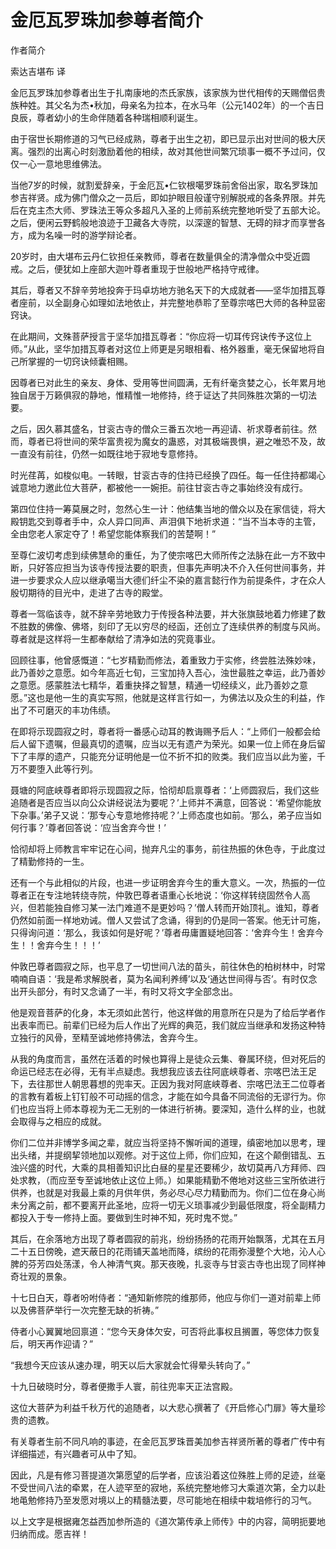 # 金厄瓦罗珠加参尊者简介

作者简介

索达吉堪布 译

金厄瓦罗珠加参尊者出生于扎南康地的杰氏家族，该家族为世代相传的天赐僧侣贵族种姓。其父名为杰•秋加，母亲名为拉本，在水马年（公元1402年）的一个吉日良辰，尊者幼小的生命伴随着各种瑞相顺利诞生。

由于宿世长期修道的习气已经成熟，尊者于出生之初，即已显示出对世间的极大厌离。强烈的出离心时刻激励着他的相续，故对其他世间繁冗琐事一概不予过问，仅仅一心一意地思维佛法。

当他7岁的时候，就割爱辞亲，于金厄瓦•仁钦根噶罗珠前舍俗出家，取名罗珠加参吉祥贤。成为佛门僧众之一员后，即如护眼目般谨守别解脱戒的各条界限。并先后在克主杰大师、罗珠法王等众多超凡入圣的上师前系统完整地听受了五部大论。之后，便闲云野鹤般地浪迹于卫藏各大寺院，以深邃的智慧、无碍的辩才而享誉各方，成为名噪一时的游学辩论者。

20岁时，由大堪布云丹仁钦担任亲教师，尊者在数量俱全的清净僧众中受近圆戒。之后，便犹如上座部大迦叶尊者重现于世般地严格持守戒律。

其后，尊者又不辞辛劳地投奔于玛卓坊地方驰名天下的大成就者——坚华加措瓦尊者座前，以全副身心如理如法地依止，并完整地恭聆了至尊宗喀巴大师的各种显密窍诀。

在此期间，文殊菩萨授言于坚华加措瓦尊者：“你应将一切耳传窍诀传予这位上师。”从此，坚华加措瓦尊者对这位上师更是另眼相看、格外器重，毫无保留地将自己所掌握的一切窍诀倾囊相赐。

因尊者已对此生的亲友、身体、受用等世间圆满，无有纤毫贪婪之心，长年累月地独自居于万籁俱寂的静地，惟精惟一地修持，终于证达了共同殊胜次第的一切法要。

之后，因久慕其盛名，甘衮古寺的僧众三番五次地一再迎请、祈求尊者前往。然而，尊者已将世间的荣华富贵视为魔女的蛊惑，对其极端畏惧，避之唯恐不及，故一直没有前往，仍然一如既往地于寂地专意修持。

时光荏苒，如梭似电。一转眼，甘衮古寺的住持已经换了四任。每一任住持都竭心诚意地力邀此位大菩萨，都被他一一婉拒。前往甘衮古寺之事始终没有成行。

第四位住持一筹莫展之时，忽然心生一计：他结集当地的僧众以及在家信徒，将大殿钥匙交到尊者手中，众人异口同声、声泪俱下地祈求道：“当不当本寺的主管，全由您老人家定夺了！希望您能体察我们的苦楚啊！”

至尊仁波切考虑到续佛慧命的重任，为了使宗喀巴大师所传之法脉在此一方不致中断，只好答应担当为该寺传授法要的职责，但事先声明决不介入任何世间事务，并进一步要求众人应以继承噶当大德们纤尘不染的嘉言懿行作为前提条件，才在众人殷切期待的目光中，走进了古寺的殿堂。

尊者一驾临该寺，就不辞辛劳地致力于传授各种法要，并大张旗鼓地着力修建了数不胜数的佛像、佛塔，刻印了无以穷尽的经函，还创立了连续供养的制度与风尚。尊者就是这样将一生都奉献给了清净如法的究竟事业。

回顾往事，他曾感慨道：“七岁精勤而修法，着重致力于实修，终尝胜法殊妙味，此乃善妙之意愿。如今年高近七旬，三宝加持入吾心，浊世最胜之幸运，此乃善妙之意愿。感蒙胜法七精华，着重抉择之智慧，精通一切经续义，此乃善妙之意愿。”这也是他一生的真实写照，他就是这样言行如一，为佛法以及众生的利益，作出了不可磨灭的丰功伟绩。

在即将示现圆寂之时，尊者将一番感心动耳的教诲赐予后人：“上师们一般都会给后人留下遗嘱，但最真切的遗嘱，应当以无有遗产为荣光。如果一位上师在身后留下了丰厚的遗产，只能充分证明他是一位不折不扣的败类。我们应当以此为鉴，千万不要堕入此等行列。

聂塘的阿底峡尊者即将示现圆寂之际，恰彻却启禀尊者：‘上师圆寂后，我们这些追随者是否应当以向公众讲经说法为要呢？’上师并不满意，回答说：‘希望你能放下杂事。’弟子又说：‘那专心专意地修持呢？’上师态度也如前。‘那么，弟子应当如何行事？’尊者回答说：‘应当舍弃今世！’

恰彻却将上师教言牢牢记在心间，抛弃凡尘的事务，前往热振的休色寺，于此度过了精勤修持的一生。

还有一个与此相似的片段，也进一步证明舍弃今生的重大意义。一次，热振的一位尊者正在专注地转绕寺院，仲敦巴尊者语重心长地说：‘你这样转绕固然令人高兴，但若能独自修习某一法门难道不是更妙吗？’僧人转而开始顶礼。谁知，尊者仍然如前面一样地劝诫。僧人又尝试了念诵，得到的仍是同一答案。他无计可施，只得询问道：‘那么，我该如何是好呢？’尊者毋庸置疑地回答：‘舍弃今生！舍弃今生！！舍弃今生！！！’

仲敦巴尊者圆寂之际，也平息了一切世间八法的苗头，前往休色的柏树林中，时常喃喃自语：‘我是希求解脱者，莫为名闻利养缚’以及‘通达世间得与否’。有时仅念出开头部分，有时又念诵了一半，有时又将文字全部念出。

他是观音菩萨的化身，本无须如此苦行，他这样做的用意所在只是为了给后学者作出表率而已。前辈们已经为后人作出了光辉的典范，我们就应当继承和发扬这种特立独行的风骨，至精至诚地修持佛法，舍弃今生。

从我的角度而言，虽然在活着的时候也算得上是徒众云集、眷属环绕，但对死后的命运已经志在必得，无有半点疑虑。我想我应该去往阿底峡尊者、宗喀巴法王足下，去往那世人朝思暮想的兜率天。正因为我对阿底峡尊者、宗喀巴法王二位尊者的言教有着板上钉钉般不可动摇的信念，才能在如今具备不同流俗的无谬行为。你们也应当将上师本尊视为无二无别的一体进行祈祷。要深知，造什么样的业，也就会取得与之相应的成就。

你们二位并非博学多闻之辈，就应当将坚持不懈听闻的道理，缜密地加以思考，理出头绪，并提纲挈领地加以观修。对于这位上师，你们应知，在这个颠倒错乱、五浊兴盛的时代，大乘的具相善知识比白昼的星星还要稀少，故切莫再八方拜师、四处求教，（而应至专至诚地依止这位上师。）如果能精勤不倦地对这些三宝所依进行供养，也就是对我最上乘的月供年供，务必尽心尽力精勤而为。你们二位在身心尚未分离之前，都不要离开此圣地，应将一切无义琐事减少到最低限度，将全副精力都投入于专一修持上面。要做到生时神不知，死时鬼不觉。”

其后，在余落地方出现了尊者圆寂的前兆，纷纷扬扬的花雨开始飘落，尤其在五月二十五日傍晚，遮天蔽日的花雨铺天盖地而降，缤纷的花雨弥漫整个大地，沁人心脾的芬芳四处荡漾，令人神清气爽。那天夜晚，扎衮寺与甘衮古寺也出现了同样神奇壮观的景象。

十七日白天，尊者吩咐侍者：“通知新修院的维那师，他应与你们一道对前辈上师以及佛菩萨举行一次完整无缺的祈祷。”

侍者小心翼翼地回禀道：“您今天身体欠安，可否将此事权且搁置，等您体力恢复后，明天再作迎请？”

“我想今天应该从速办理，明天以后大家就会忙得晕头转向了。”

十九日破晓时分，尊者便撒手人寰，前往兜率天正法宫殿。

这位大菩萨为利益千秋万代的追随者，以大悲心撰著了《开启修心门扉》等大量珍贵的遗教。

有关尊者生前不同凡响的事迹，在金厄瓦罗珠晋美加参吉祥贤所著的尊者广传中有详细描述，有兴趣者可从中了知。

因此，凡是有修习菩提道次第愿望的后学者，应该沿着这位殊胜上师的足迹，丝毫不受世间八法的牵累，在人迹罕至的寂地，系统完整地修习大乘道次第，全力以赴地黾勉修持乃至发愿对境以上的精髓法要，尽可能地在相续中栽培修行的习气。

以上文字是根据雍怎益西加参所造的《道次第传承上师传》中的内容，简明扼要地归纳而成。愿吉祥！

